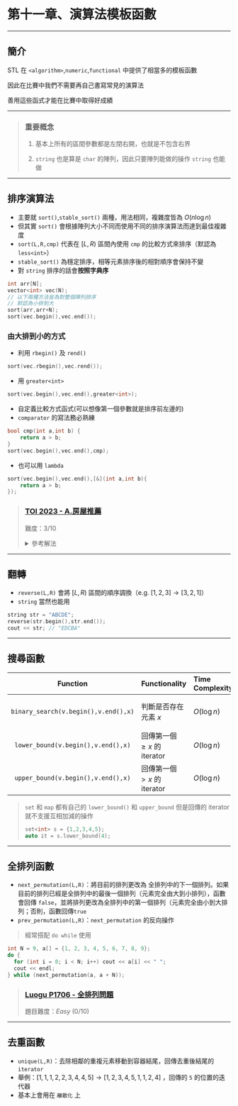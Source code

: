 # 第十一章、演算法模板函數

---

## 簡介
STL 在 `<algorithm>`,`numeric`,`functional` 中提供了相當多的模板函數

因此在比賽中我們不需要再自己書寫常見的演算法

善用這些函式才能在比賽中取得好成績

---

> ### 重要概念
>
> 1. 基本上所有的區間參數都是左閉右開，也就是不包含右界
>
> 2. `string` 也是算是 `char` 的陣列，因此只要陣列能做的操作 `string` 也能做

---

## 排序演算法
- 主要就 `sort()`,`stable_sort()` 兩種，用法相同，複雜度皆為 $O(n\log n)$
- 但其實 `sort()` 會根據陣列大小不同而使用不同的排序演算法而達到最佳複雜度
- `sort(L,R,cmp)` 代表在 $[L,R)$ 區間內使用 `cmp` 的比較方式來排序（默認為`less<int>`）
- `stable_sort()` 為穩定排序，相等元素排序後的相對順序會保持不變
- 對 `string` 排序的話會**按照字典序**


```cpp
int arr[N];
vector<int> vec(N);
// 以下兩種方法皆為對整個陣列排序
// 默認為小排到大
sort(arr,arr+N);
sort(vec.begin(),vec.end());
```

### 由大排到小的方式
- 利用 `rbegin()` 及 `rend()`
```cpp
sort(vec.rbegin(),vec.rend());
```
- 用 `greater<int>`
```cpp
sort(vec.begin(),vec.end(),greater<int>);
```
- 自定義比較方式函式(可以想像第一個參數就是排序前左邊的)
- `comparator` 的寫法務必熟練
```cpp
bool cmp(int a,int b) {
    return a > b;
}
sort(vec.begin(),vec.end(),cmp);
```
- 也可以用 `lambda`
```cpp
sort(vec.begin(),vec.end(),[&](int a,int b){
    return a > b;
});
```

> ### [TOI 2023 - A.房屋推薦](https://tioj.ck.tp.edu.tw/problems/2330)
>
> 難度：$3/10$
> <details> 
>     <summary> 參考解法 </summary>
> 
> ```cpp
> #include <bits/stdc++.h>
> #define int int64_t
> using namespace std;
> static constexpr int MAXN = 1e5+5, MAXM = 1e3+5;
> int n,m;
> pair<int,int> station[MAXM];
> struct House {
>     int x,y,rent,id,dis = LLONG_MAX;
>     void init() {
>         for(int i=1;i<=m;i++) {
>             auto [xp,yp] = station[i];
>             dis = min(dis, (x-xp)*(x-xp)+(y-yp)*(y-yp));
>         }
>     }
>     bool operator<(const House &cmp) {
>         if(dis == cmp.dis) {
>             if(rent == cmp.rent) return id < cmp.id;
>             else return rent < cmp.rent;
>         }return dis < cmp.dis;
>     }
> };
> House houses[MAXN];
> signed main() {
>     cin.tie(nullptr)->ios_base::sync_with_stdio(0);
>     cin >> n >> m;
>     for(int i=1;i<=n;i++) {
>         House s;
>         cin >> s.x >> s.y >> s.rent;
>         s.id = i;
>         houses[i] = s;
>     }
>     for(int i=1;i<=m;i++) {
>         cin >> station[i].first >> station[i].second;
>     }
>     for(int i=1;i<=n;i++) houses[i].init();
>     sort(houses+1, houses+n+1);
>     for(int i=1;i<=n;i++)
>         cout << houses[i].id << "\n";
>     return 0;
> }
> ```
> </details>

---

## 翻轉
- `reverse(L,R)` 會將 $[L,R)$ 區間的順序調換（e.g. $[1,2,3]\rightarrow [3,2,1]$）
- `string` 當然也能用
```cpp
string str = "ABCDE";
reverse(str.begin(),str.end());
cout << str; // "EDCBA"
```

---

## 搜尋函數

| Function | Functionality | Time Complexity | Notes |
|:--------:|:-------------|:---------------|:-----|
| `binary_search(v.begin(),v.end(),x)` | 判斷是否存在元素 $x$ | $O(\log n)$ | 只返回 true/false，不返回位置 |
| `lower_bound(v.begin(),v.end(),x)` | 回傳第一個 $\geq x$ 的 iterator | $O(\log n)$ | 若不存在，返回 `end()` |
| `upper_bound(v.begin(),v.end(),x)` | 回傳第一個 $> x$ 的 iterator | $O(\log n)$ | 若不存在，返回 `end()` |

> `set` 和 `map` 都有自己的 `lower_bound()` 和 `upper_bound` 但是回傳的 iterator 就不支援互相加減的操作
>
> ```cpp
> set<int> s = {1,2,3,4,5};
> auto it = s.lower_bound(4);
> ```

---

## 全排列函數
- `next_permutation(L,R)`：將目前的排列更改為 全排列中的下一個排列。如果目前的排列已經是全排列中的最後一個排列（元素完全由大到小排列），函數會回傳 `false`，並將排列更改為全排列中的第一個排列（元素完全由小到大排列；否則，函數回傳`true`
- `prev_permutation(L,R)`：`next_permutation` 的反向操作
> 經常搭配 `do while` 使用
```cpp
int N = 9, a[] = {1, 2, 3, 4, 5, 6, 7, 8, 9};
do {
  for (int i = 0; i < N; i++) cout << a[i] << " ";
  cout << endl;
} while (next_permutation(a, a + N));
```

> ### [Luogu P1706 - 全排列問題](https://www.luogu.com.cn/problem/P1706)
>
> 題目難度：*Easy* $(0/10)$

---

## 去重函數
- `unique(L,R)`：去除相鄰的重複元素移動到容器結尾，回傳去重後結尾的 `iterator`
- 舉例：$[1,1,1,2,2,3,4,4,5]\rightarrow [1,2,3,4,5,1,1,2,4]$ ，回傳的 `5` 的位置的迭代器
- 基本上會用在 `離散化` 上




